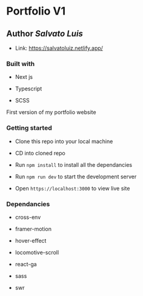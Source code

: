 # Portfolio V1

## Author *Salvato Luis*

* Link: https://salvatoluiz.netlify.app/

### Built with

* Next js

* Typescript

* SCSS

First version of my portfolio website

### Getting started

* Clone this repo into your local machine

* CD into cloned repo

* Run `npm install` to install all the dependancies

* Run `npm run dev` to start the development server

* Open `https://localhost:3000` to view live site

### Dependancies

* cross-env

* framer-motion

* hover-effect

* locomotive-scroll

* react-ga

* sass

 * swr
